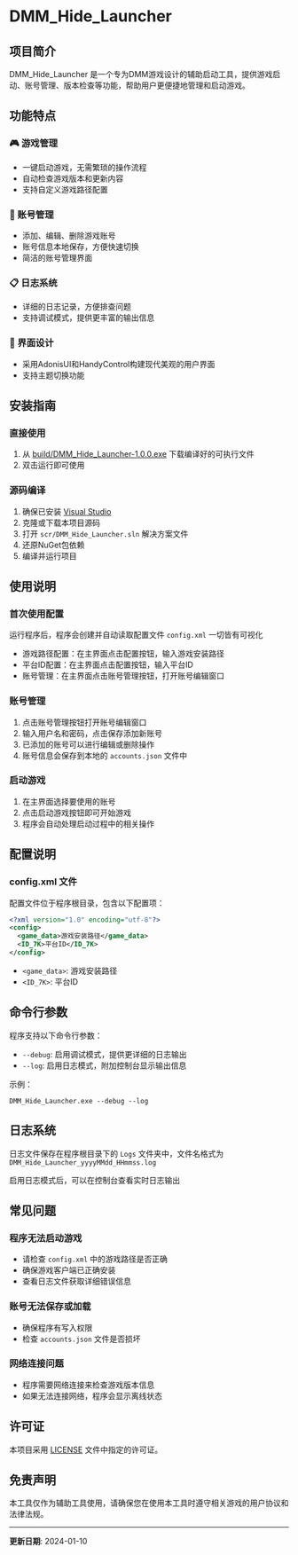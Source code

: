 # DMM_Hide_Launcher

## 项目简介
DMM_Hide_Launcher 是一个专为DMM游戏设计的辅助启动工具，提供游戏启动、账号管理、版本检查等功能，帮助用户更便捷地管理和启动游戏。

## 功能特点

### 🎮 游戏管理
- 一键启动游戏，无需繁琐的操作流程
- 自动检查游戏版本和更新内容
- 支持自定义游戏路径配置

### 👥 账号管理
- 添加、编辑、删除游戏账号
- 账号信息本地保存，方便快速切换
- 简洁的账号管理界面

### 📋 日志系统
- 详细的日志记录，方便排查问题
- 支持调试模式，提供更丰富的输出信息

### 🎨 界面设计
- 采用AdonisUI和HandyControl构建现代美观的用户界面
- 支持主题切换功能

## 安装指南

### 直接使用
1. 从 [build/DMM_Hide_Launcher-1.0.0.exe](build/DMM_Hide_Launcher-1.0.0.exe) 下载编译好的可执行文件
2. 双击运行即可使用

### 源码编译
1. 确保已安装 [Visual Studio](https://visualstudio.microsoft.com/)
2. 克隆或下载本项目源码
3. 打开 `scr/DMM_Hide_Launcher.sln` 解决方案文件
4. 还原NuGet包依赖
5. 编译并运行项目

## 使用说明

### 首次使用配置
运行程序后，程序会创建并自动读取配置文件 `config.xml`
一切皆有可视化
- 游戏路径配置：在主界面点击配置按钮，输入游戏安装路径
- 平台ID配置：在主界面点击配置按钮，输入平台ID
- 账号管理：在主界面点击账号管理按钮，打开账号编辑窗口

### 账号管理
1. 点击账号管理按钮打开账号编辑窗口
2. 输入用户名和密码，点击保存添加新账号
3. 已添加的账号可以进行编辑或删除操作
4. 账号信息会保存到本地的 `accounts.json` 文件中

### 启动游戏
1. 在主界面选择要使用的账号
2. 点击启动游戏按钮即可开始游戏
3. 程序会自动处理启动过程中的相关操作

## 配置说明

### config.xml 文件
配置文件位于程序根目录，包含以下配置项：

```xml
<?xml version="1.0" encoding="utf-8"?>
<config>
  <game_data>游戏安装路径</game_data>
  <ID_7K>平台ID</ID_7K>
</config>
```

- `<game_data>`: 游戏安装路径
- `<ID_7K>`: 平台ID

## 命令行参数
程序支持以下命令行参数：

- `--debug`: 启用调试模式，提供更详细的日志输出
- `--log`: 启用日志模式，附加控制台显示输出信息

示例：
```
DMM_Hide_Launcher.exe --debug --log
```

## 日志系统

日志文件保存在程序根目录下的 `Logs` 文件夹中，文件名格式为 `DMM_Hide_Launcher_yyyyMMdd_HHmmss.log`

启用日志模式后，可以在控制台查看实时日志输出

## 常见问题

### 程序无法启动游戏
- 请检查 `config.xml` 中的游戏路径是否正确
- 确保游戏客户端已正确安装
- 查看日志文件获取详细错误信息

### 账号无法保存或加载
- 确保程序有写入权限
- 检查 `accounts.json` 文件是否损坏

### 网络连接问题
- 程序需要网络连接来检查游戏版本信息
- 如果无法连接网络，程序会显示离线状态

## 许可证
本项目采用 [LICENSE](LICENSE) 文件中指定的许可证。

## 免责声明
本工具仅作为辅助工具使用，请确保您在使用本工具时遵守相关游戏的用户协议和法律法规。

---
**更新日期**: 2024-01-10